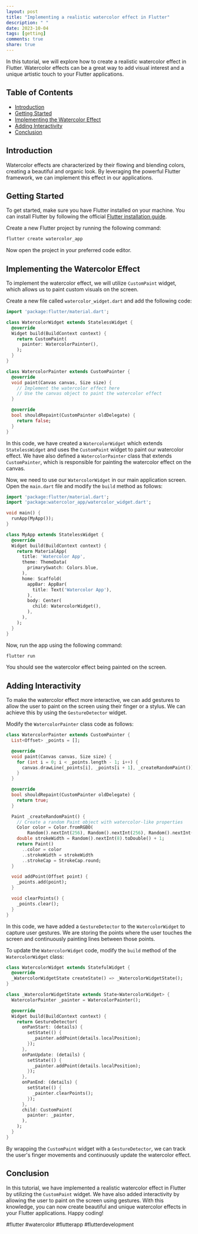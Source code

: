 ```yaml
---
layout: post
title: "Implementing a realistic watercolor effect in Flutter"
description: " "
date: 2023-10-04
tags: [getting]
comments: true
share: true
---
```


In this tutorial, we will explore how to create a realistic watercolor effect in Flutter. Watercolor effects can be a great way to add visual interest and a unique artistic touch to your Flutter applications.

## Table of Contents
- [Introduction](#introduction)
- [Getting Started](#getting-started)
- [Implementing the Watercolor Effect](#implementing-the-watercolor-effect)
- [Adding Interactivity](#adding-interactivity)
- [Conclusion](#conclusion)

## Introduction

Watercolor effects are characterized by their flowing and blending colors, creating a beautiful and organic look. By leveraging the powerful Flutter framework, we can implement this effect in our applications.

## Getting Started

To get started, make sure you have Flutter installed on your machine. You can install Flutter by following the official [Flutter installation guide](https://flutter.dev/docs/get-started/install).

Create a new Flutter project by running the following command:

```bash
flutter create watercolor_app
```

Now open the project in your preferred code editor.

## Implementing the Watercolor Effect

To implement the watercolor effect, we will utilize `CustomPaint` widget, which allows us to paint custom visuals on the screen. 

Create a new file called `watercolor_widget.dart` and add the following code:

```dart
import 'package:flutter/material.dart';

class WatercolorWidget extends StatelessWidget {
  @override
  Widget build(BuildContext context) {
    return CustomPaint(
      painter: WatercolorPainter(),
    );
  }
}

class WatercolorPainter extends CustomPainter {
  @override
  void paint(Canvas canvas, Size size) {
    // Implement the watercolor effect here
    // Use the canvas object to paint the watercolor effect
  }

  @override
  bool shouldRepaint(CustomPainter oldDelegate) {
    return false;
  }
}
```

In this code, we have created a `WatercolorWidget` which extends `StatelessWidget` and uses the `CustomPaint` widget to paint our watercolor effect. We have also defined a `WatercolorPainter` class that extends `CustomPainter`, which is responsible for painting the watercolor effect on the canvas.

Now, we need to use our `WatercolorWidget` in our main application screen. Open the `main.dart` file and modify the `build` method as follows:

```dart
import 'package:flutter/material.dart';
import 'package:watercolor_app/watercolor_widget.dart';

void main() {
  runApp(MyApp());
}

class MyApp extends StatelessWidget {
  @override
  Widget build(BuildContext context) {
    return MaterialApp(
      title: 'Watercolor App',
      theme: ThemeData(
        primarySwatch: Colors.blue,
      ),
      home: Scaffold(
        appBar: AppBar(
          title: Text('Watercolor App'),
        ),
        body: Center(
          child: WatercolorWidget(),
        ),
      ),
    );
  }
}
```

Now, run the app using the following command:

```bash
flutter run
```

You should see the watercolor effect being painted on the screen.

## Adding Interactivity

To make the watercolor effect more interactive, we can add gestures to allow the user to paint on the screen using their finger or a stylus. We can achieve this by using the `GestureDetector` widget.

Modify the `WatercolorPainter` class code as follows:

```dart
class WatercolorPainter extends CustomPainter {
  List<Offset> _points = [];

  @override
  void paint(Canvas canvas, Size size) {
    for (int i = 0; i < _points.length - 1; i++) {
      canvas.drawLine(_points[i], _points[i + 1], _createRandomPaint());
    }
  }

  @override
  bool shouldRepaint(CustomPainter oldDelegate) {
    return true;
  }

  Paint _createRandomPaint() {
    // Create a random Paint object with watercolor-like properties
    Color color = Color.fromRGBO(
        Random().nextInt(256), Random().nextInt(256), Random().nextInt(256), 0.5);
    double strokeWidth = Random().nextInt(8).toDouble() + 1;
    return Paint()
      ..color = color
      ..strokeWidth = strokeWidth
      ..strokeCap = StrokeCap.round;
  }

  void addPoint(Offset point) {
    _points.add(point);
  }

  void clearPoints() {
    _points.clear();
  }
}
```

In this code, we have added a `GestureDetector` to the `WatercolorWidget` to capture user gestures. We are storing the points where the user touches the screen and continuously painting lines between those points.

To update the `WatercolorWidget` code, modify the `build` method of the `WatercolorWidget` class:

```dart
class WatercolorWidget extends StatefulWidget {
  @override
  _WatercolorWidgetState createState() => _WatercolorWidgetState();
}

class _WatercolorWidgetState extends State<WatercolorWidget> {
  WatercolorPainter _painter = WatercolorPainter();

  @override
  Widget build(BuildContext context) {
    return GestureDetector(
      onPanStart: (details) {
        setState(() {
          _painter.addPoint(details.localPosition);
        });
      },
      onPanUpdate: (details) {
        setState(() {
          _painter.addPoint(details.localPosition);
        });
      },
      onPanEnd: (details) {
        setState(() {
          _painter.clearPoints();
        });
      },
      child: CustomPaint(
        painter: _painter,
      ),
    );
  }
}
```

By wrapping the `CustomPaint` widget with a `GestureDetector`, we can track the user's finger movements and continuously update the watercolor effect.

## Conclusion

In this tutorial, we have implemented a realistic watercolor effect in Flutter by utilizing the `CustomPaint` widget. We have also added interactivity by allowing the user to paint on the screen using gestures. With this knowledge, you can now create beautiful and unique watercolor effects in your Flutter applications. Happy coding!

#flutter #watercolor #flutterapp #flutterdevelopment